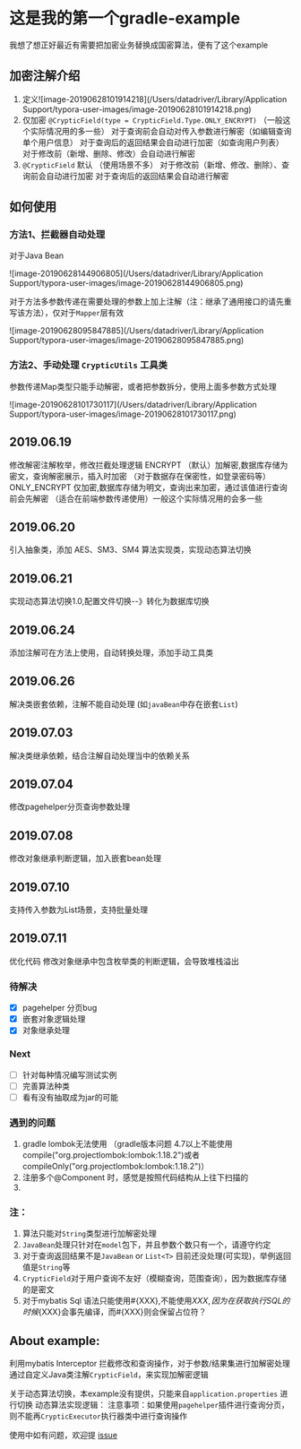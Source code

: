# 这是我的第一个gradle-example

我想了想正好最近有需要把加密业务替换成国密算法，便有了这个example

## 加密注解介绍

1. 定义![image-20190628101914218](/Users/datadriver/Library/Application Support/typora-user-images/image-20190628101914218.png)
2. 仅加密 `@CrypticField(type = CrypticField.Type.ONLY_ENCRYPT)`  （一般这个实际情况用的多一些）
   对于查询前会自动对传入参数进行解密（如编辑查询单个用户信息）
   对于查询后的返回结果会自动进行加密（如查询用户列表）
   对于修改前（新增、删除、修改）会自动进行解密
3. `@CrypticField` 默认 （使用场景不多）
   对于修改前（新增、修改、删除）、查询前会自动进行加密
   对于查询后的返回结果会自动进行解密


## 如何使用

### 方法1、拦截器自动处理

对于Java Bean

![image-20190628144906805](/Users/datadriver/Library/Application Support/typora-user-images/image-20190628144906805.png)


对于方法多参数传递在需要处理的参数上加上注解（注：继承了通用接口的请先重写该方法），仅对于`Mapper`层有效

![image-20190628095847885](/Users/datadriver/Library/Application Support/typora-user-images/image-20190628095847885.png)

### 方法2、手动处理 `CrypticUtils` 工具类

参数传递Map类型只能手动解密，或者把参数拆分，使用上面多参数方式处理

![image-20190628101730117](/Users/datadriver/Library/Application Support/typora-user-images/image-20190628101730117.png)


## 2019.06.19
修改解密注解枚举，修改拦截处理逻辑
ENCRYPT （默认）加解密,数据库存储为密文，查询解密展示，插入时加密 （对于数据存在保密性，如登录密码等）
ONLY_ENCRYPT 仅加密,数据库存储为明文，查询出来加密，通过该值进行查询前会先解密 （适合在前端参数传递使用）一般这个实际情况用的会多一些

## 2019.06.20
引入抽象类，添加 AES、SM3、SM4 算法实现类，实现动态算法切换

## 2019.06.21
实现动态算法切换1.0,配置文件切换--》转化为数据库切换

## 2019.06.24
添加注解可在方法上使用，自动转换处理，添加手动工具类

## 2019.06.26
解决类嵌套依赖，注解不能自动处理 (如`javaBean`中存在嵌套`List`)

## 2019.07.03
解决类继承依赖，结合注解自动处理当中的依赖关系

## 2019.07.04
修改pagehelper分页查询参数处理

## 2019.07.08
修改对象继承判断逻辑，加入嵌套bean处理

## 2019.07.10
支持传入参数为List<String>场景，支持批量处理

## 2019.07.11
优化代码
修改对象继承中包含枚举类的判断逻辑，会导致堆栈溢出

### 待解决
- [x] pagehelper 分页bug
- [x] 嵌套对象逻辑处理
- [x] 对象继承处理

### Next
- [ ] 针对每种情况编写测试实例
- [ ] 完善算法种类
- [ ] 看有没有抽取成为jar的可能

### 遇到的问题

1. gradle lombok无法使用 （gradle版本问题 4.7以上不能使用 compile("org.projectlombok:lombok:1.18.2")或者compileOnly("org.projectlombok:lombok:1.18.2")）
2. 注册多个@Component 时，感觉是按照代码结构从上往下扫描的
3.

### 注：

1. 算法只能对`String`类型进行加解密处理
2. `JavaBean`处理只针对在`model`包下，并且参数个数只有一个，请遵守约定
3. 对于查询返回结果不是`JavaBean` or `List<T>` 目前还没处理(可实现)，举例返回值是`String`等
4. `CrypticField`对于用户查询不友好（模糊查询，范围查询），因为数据库存储的是密文
5. 对于mybatis Sql 语法只能使用#{XXX},不能使用${XXX},因为在获取执行SQL的时候${XXX}会事先编译，而#{XXX}则会保留占位符？

## About example:
利用mybatis Interceptor 拦截修改和查询操作，对于参数/结果集进行加解密处理
通过自定义Java类注解`CrypticField`，来实现加解密逻辑

关于动态算法切换，本example没有提供，只能来自`application.properties` 进行切换
动态算法实现逻辑：
注意事项：如果使用`pagehelper`插件进行查询分页，则不能再`CrypticExecutor`执行器类中进行查询操作

使用中如有问题，欢迎提 [issue](https://github.com/rockychen1221/gradle-example/issues "issue")

